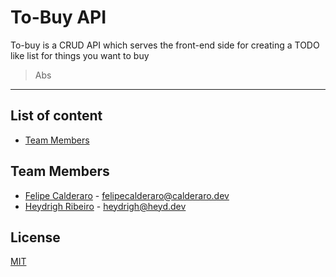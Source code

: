 # To-Buy API

To-buy is a CRUD API which serves the front-end side for creating a TODO like list for things you want to buy

> Abs

<hr>


## List of content
* [Team Members](#team-members)




## <a name="team-members"></a> Team Members
* [Felipe Calderaro](https://github.com/FelipeCalderaro/) - <felipecalderaro@calderaro.dev> 
* [Heydrigh Ribeiro](https://github.com/heydrigh) - <heydrigh@heyd.dev> 



## License
[MIT](https://choosealicense.com/licenses/mit/)